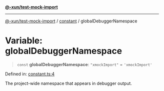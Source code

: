 [**@-xun/test-mock-import**](../../README.md)

***

[@-xun/test-mock-import](../../README.md) / [constant](../README.md) / globalDebuggerNamespace

# Variable: globalDebuggerNamespace

> `const` **globalDebuggerNamespace**: `"xmockImport"` = `'xmockImport'`

Defined in: [constant.ts:4](https://github.com/Xunnamius/test-utils/blob/8acdc11ae9e10a8615a49f1627984159c2f4cfc9/packages/test-mock-import/src/constant.ts#L4)

The project-wide namespace that appears in debugger output.
